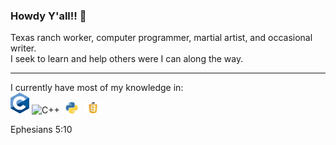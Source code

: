 ### Howdy Y'all!! 👋

Texas ranch worker, computer programmer, martial artist, and occasional writer. 
<br>
I seek to learn and help others were I can along the way.

---
I currently have most of my knowledge in:<br>
<img alt="C" src="./C_logo.svg" width="30" />
<img alt="C++" src="./Cpp_logo.svg" width="30" />
<img alt="Python" src="./Python_logo.jpg" width="30" />
<img alt="Javascript" src="./Js_logo.png" width="30" />

Ephesians 5:10
